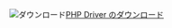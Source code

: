 ![ダウンロード](../ssms/media/download-icon.png)[PHP Driver のダウンロード](../connect/php/download-drivers-php-sql-server.md)
